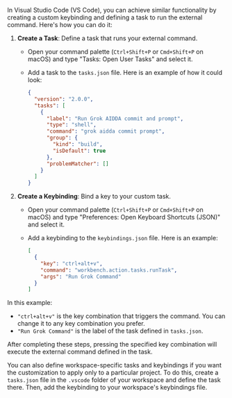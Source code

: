 In Visual Studio Code (VS Code), you can achieve similar functionality by creating a custom keybinding and defining a task to run the external command. Here's how you can do it:

1. **Create a Task**: Define a task that runs your external command.
   
   - Open your command palette (`Ctrl+Shift+P` or `Cmd+Shift+P` on macOS) and type "Tasks: Open User Tasks" and select it.
   - Add a task to the `tasks.json` file. Here is an example of how it could look:

     ```json
     {
       "version": "2.0.0",
       "tasks": [
         {
           "label": "Run Grok AIDDA commit and prompt",
           "type": "shell",
           "command": "grok aidda commit prompt",
           "group": {
             "kind": "build",
             "isDefault": true
           },
           "problemMatcher": []
         }
       ]
     }
     ```

2. **Create a Keybinding**: Bind a key to your custom task.

   - Open your command palette (`Ctrl+Shift+P` or `Cmd+Shift+P` on macOS) and type "Preferences: Open Keyboard Shortcuts (JSON)" and select it.
   - Add a keybinding to the `keybindings.json` file. Here is an example:

     ```json
     [
       {
         "key": "ctrl+alt+v",
         "command": "workbench.action.tasks.runTask",
         "args": "Run Grok Command"
       }
     ]
     ```

In this example:
- `"ctrl+alt+v"` is the key combination that triggers the command. You can change it to any key combination you prefer.
- `"Run Grok Command"` is the label of the task defined in `tasks.json`.

After completing these steps, pressing the specified key combination will execute the external command defined in the task.

You can also define workspace-specific tasks and keybindings if you want the customization to apply only to a particular project. To do this, create a `tasks.json` file in the `.vscode` folder of your workspace and define the task there. Then, add the keybinding to your workspace's keybindings file.
